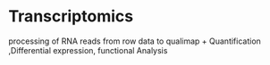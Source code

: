 # Transcriptomics
processing of RNA reads from row data to qualimap + Quantification ,Differential expression, functional Analysis
